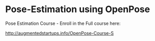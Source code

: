 # Pose-Estimation using OpenPose
Pose Estimation Course - Enroll in the Full course here:

http://augmentedstartups.info/OpenPose-Course-S
